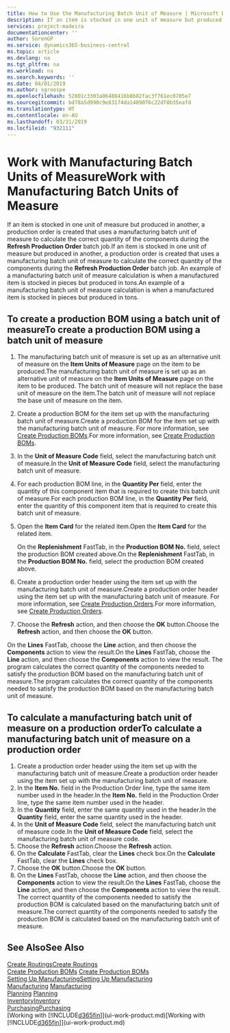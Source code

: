 ```yaml
---
title: How to Use the Manufacturing Batch Unit of Measure | Microsoft Docs
description: If an item is stocked in one unit of measure but produced in another, then the production order must be use a manufacturing batch unit of measure to calculate the correct quantity of components. An example of a manufacturing batch unit of measure calculation is when a manufactured item is stocked in pieces but produced in tons.
services: project-madeira
documentationcenter: ''
author: SorenGP
ms.service: dynamics365-business-central
ms.topic: article
ms.devlang: na
ms.tgt_pltfrm: na
ms.workload: na
ms.search.keywords: ''
ms.date: 04/01/2019
ms.author: sgroespe
ms.openlocfilehash: 52801c3303a06488416b8b82fac3f761ec0705e7
ms.sourcegitcommit: bd78a5d990c9e83174da1409076c22df8b35eafd
ms.translationtype: HT
ms.contentlocale: en-AU
ms.lasthandoff: 03/31/2019
ms.locfileid: "932111"
---
```

# <a name="work-with-manufacturing-batch-units-of-measure"></a><span data-ttu-id="ab290-104">Work with Manufacturing Batch Units of Measure</span><span class="sxs-lookup"><span data-stu-id="ab290-104">Work with Manufacturing Batch Units of Measure</span></span>
<span data-ttu-id="ab290-105">If an item is stocked in one unit of measure but produced in another, a production order is created that uses a manufacturing batch unit of measure to calculate the correct quantity of the components during the **Refresh Production Order** batch job.</span><span class="sxs-lookup"><span data-stu-id="ab290-105">If an item is stocked in one unit of measure but produced in another, a production order is created that uses a manufacturing batch unit of measure to calculate the correct quantity of the components during the **Refresh Production Order** batch job.</span></span> <span data-ttu-id="ab290-106">An example of a manufacturing batch unit of measure calculation is when a manufactured item is stocked in pieces but produced in tons.</span><span class="sxs-lookup"><span data-stu-id="ab290-106">An example of a manufacturing batch unit of measure calculation is when a manufactured item is stocked in pieces but produced in tons.</span></span>  

## <a name="to-create-a-production-bom-using-a-batch-unit-of-measure"></a><span data-ttu-id="ab290-107">To create a production BOM using a batch unit of measure</span><span class="sxs-lookup"><span data-stu-id="ab290-107">To create a production BOM using a batch unit of measure</span></span>  
1.  <span data-ttu-id="ab290-108">The manufacturing batch unit of measure is set up as an alternative unit of measure on the **Item Units of Measure** page on the item to be produced.</span><span class="sxs-lookup"><span data-stu-id="ab290-108">The manufacturing batch unit of measure is set up as an alternative unit of measure on the **Item Units of Measure** page on the item to be produced.</span></span> <span data-ttu-id="ab290-109">The batch unit of measure will not replace the base unit of measure on the item.</span><span class="sxs-lookup"><span data-stu-id="ab290-109">The batch unit of measure will not replace the base unit of measure on the item.</span></span>  
2.  <span data-ttu-id="ab290-110">Create a production BOM for the item set up with the manufacturing batch unit of measure.</span><span class="sxs-lookup"><span data-stu-id="ab290-110">Create a production BOM for the item set up with the manufacturing batch unit of measure.</span></span> <span data-ttu-id="ab290-111">For more information, see [Create Production BOMs](production-how-to-create-production-boms.md).</span><span class="sxs-lookup"><span data-stu-id="ab290-111">For more information, see [Create Production BOMs](production-how-to-create-production-boms.md).</span></span>  
3.  <span data-ttu-id="ab290-112">In the **Unit of Measure Code** field, select the manufacturing batch unit of measure.</span><span class="sxs-lookup"><span data-stu-id="ab290-112">In the **Unit of Measure Code** field, select the manufacturing batch unit of measure.</span></span>  
4.  <span data-ttu-id="ab290-113">For each production BOM line, in the **Quantity Per** field, enter the quantity of this component item that is required to create this batch unit of measure.</span><span class="sxs-lookup"><span data-stu-id="ab290-113">For each production BOM line, in the **Quantity Per** field, enter the quantity of this component item that is required to create this batch unit of measure.</span></span>  
5.  <span data-ttu-id="ab290-114">Open the **Item Card** for the related item.</span><span class="sxs-lookup"><span data-stu-id="ab290-114">Open the **Item Card** for the related item.</span></span>  

    <span data-ttu-id="ab290-115">On the **Replenishment** FastTab, in the **Production BOM No.** field, select the production BOM created above.</span><span class="sxs-lookup"><span data-stu-id="ab290-115">On the **Replenishment** FastTab, in the **Production BOM No.** field, select the production BOM created above.</span></span>  
6.  <span data-ttu-id="ab290-116">Create a production order header using the item set up with the manufacturing batch unit of measure.</span><span class="sxs-lookup"><span data-stu-id="ab290-116">Create a production order header using the item set up with the manufacturing batch unit of measure.</span></span> <span data-ttu-id="ab290-117">For more information, see [Create Production Orders](production-how-to-create-production-orders.md).</span><span class="sxs-lookup"><span data-stu-id="ab290-117">For more information, see [Create Production Orders](production-how-to-create-production-orders.md).</span></span>  
7.  <span data-ttu-id="ab290-118">Choose the **Refresh** action, and then choose  the **OK** button.</span><span class="sxs-lookup"><span data-stu-id="ab290-118">Choose the **Refresh** action, and then choose  the **OK** button.</span></span>  

<span data-ttu-id="ab290-119">On the **Lines** FastTab, choose the **Line** action, and then choose the **Components** action to view the result.</span><span class="sxs-lookup"><span data-stu-id="ab290-119">On the **Lines** FastTab, choose the **Line** action, and then choose the **Components** action to view the result.</span></span> <span data-ttu-id="ab290-120">The program calculates the correct quantity of the components needed to satisfy the production BOM based on the manufacturing batch unit of measure.</span><span class="sxs-lookup"><span data-stu-id="ab290-120">The program calculates the correct quantity of the components needed to satisfy the production BOM based on the manufacturing batch unit of measure.</span></span>  

## <a name="to-calculate-a-manufacturing-batch-unit-of-measure-on-a-production-order"></a><span data-ttu-id="ab290-121">To calculate a manufacturing batch unit of measure on a production order</span><span class="sxs-lookup"><span data-stu-id="ab290-121">To calculate a manufacturing batch unit of measure on a production order</span></span>  
1.  <span data-ttu-id="ab290-122">Create a production order header using the item set up with the manufacturing batch unit of measure.</span><span class="sxs-lookup"><span data-stu-id="ab290-122">Create a production order header using the item set up with the manufacturing batch unit of measure.</span></span>  
2.  <span data-ttu-id="ab290-123">In the **Item No.** field in the Production Order line, type the same item number used in the header.</span><span class="sxs-lookup"><span data-stu-id="ab290-123">In the **Item No.** field in the Production Order line, type the same item number used in the header.</span></span>  
3.  <span data-ttu-id="ab290-124">In the **Quantity** field, enter the same quantity used in the header.</span><span class="sxs-lookup"><span data-stu-id="ab290-124">In the **Quantity** field, enter the same quantity used in the header.</span></span>  
4.  <span data-ttu-id="ab290-125">In the **Unit of Measure Code** field, select the manufacturing batch unit of measure code.</span><span class="sxs-lookup"><span data-stu-id="ab290-125">In the **Unit of Measure Code** field, select the manufacturing batch unit of measure code.</span></span>  
5.  <span data-ttu-id="ab290-126">Choose the **Refresh** action.</span><span class="sxs-lookup"><span data-stu-id="ab290-126">Choose the **Refresh** action.</span></span>
6.  <span data-ttu-id="ab290-127">On the **Calculate** FastTab, clear the **Lines** check box.</span><span class="sxs-lookup"><span data-stu-id="ab290-127">On the **Calculate** FastTab, clear the **Lines** check box.</span></span>  
7.  <span data-ttu-id="ab290-128">Choose the **OK** button.</span><span class="sxs-lookup"><span data-stu-id="ab290-128">Choose the **OK** button.</span></span>  
8.  <span data-ttu-id="ab290-129">On the **Lines** FastTab, choose the **Line** action, and then choose the **Components** action to view the result.</span><span class="sxs-lookup"><span data-stu-id="ab290-129">On the **Lines** FastTab, choose the **Line** action, and then choose the **Components** action to view the result.</span></span> <span data-ttu-id="ab290-130">The correct quantity of the components needed to satisfy the production BOM is calculated based on the manufacturing batch unit of measure.</span><span class="sxs-lookup"><span data-stu-id="ab290-130">The correct quantity of the components needed to satisfy the production BOM is calculated based on the manufacturing batch unit of measure.</span></span>  

## <a name="see-also"></a><span data-ttu-id="ab290-131">See Also</span><span class="sxs-lookup"><span data-stu-id="ab290-131">See Also</span></span>  
[<span data-ttu-id="ab290-132">Create Routings</span><span class="sxs-lookup"><span data-stu-id="ab290-132">Create Routings</span></span>](production-how-to-create-routings.md)  
<span data-ttu-id="ab290-133">[Create Production BOMs](production-how-to-create-production-boms.md)   </span><span class="sxs-lookup"><span data-stu-id="ab290-133">[Create Production BOMs](production-how-to-create-production-boms.md)   </span></span>  
[<span data-ttu-id="ab290-134">Setting Up Manufacturing</span><span class="sxs-lookup"><span data-stu-id="ab290-134">Setting Up Manufacturing</span></span>](production-configure-production-processes.md)  
<span data-ttu-id="ab290-135">[Manufacturing](production-manage-manufacturing.md)  </span><span class="sxs-lookup"><span data-stu-id="ab290-135">[Manufacturing](production-manage-manufacturing.md)  </span></span>  
<span data-ttu-id="ab290-136">[Planning](production-planning.md) </span><span class="sxs-lookup"><span data-stu-id="ab290-136">[Planning](production-planning.md) </span></span>  
[<span data-ttu-id="ab290-137">Inventory</span><span class="sxs-lookup"><span data-stu-id="ab290-137">Inventory</span></span>](inventory-manage-inventory.md)  
[<span data-ttu-id="ab290-138">Purchasing</span><span class="sxs-lookup"><span data-stu-id="ab290-138">Purchasing</span></span>](purchasing-manage-purchasing.md)  
<span data-ttu-id="ab290-139">[Working with [!INCLUDE[d365fin](includes/d365fin_md.md)]](ui-work-product.md)</span><span class="sxs-lookup"><span data-stu-id="ab290-139">[Working with [!INCLUDE[d365fin](includes/d365fin_md.md)]](ui-work-product.md)</span></span>  
